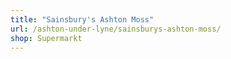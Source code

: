 ```yaml
---
title: "Sainsbury's Ashton Moss"
url: /ashton-under-lyne/sainsburys-ashton-moss/
shop: Supermarkt
---
```

